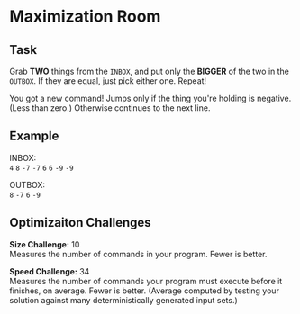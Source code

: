 
# Maximization Room

## Task

Grab **TWO** things from the `INBOX`, and put only the **BIGGER** of the two in the `OUTBOX`. If they are equal, just pick either one. Repeat!

You got a new command! Jumps only if the thing you're holding is negative. (Less than zero.) Otherwise continues to the next line.

## Example

INBOX:  
`4` `8` `-7` `-7` `6` `6` `-9` `-9`

OUTBOX:  
`8` `-7` `6` `-9`

## Optimizaiton Challenges

**Size Challenge:** 10  
Measures the number of commands in your program. Fewer is better.

**Speed Challenge:** 34  
Measures the number of commands your program must execute before it finishes, on average. Fewer is better. (Average computed by testing your solution against many deterministically generated input sets.)
